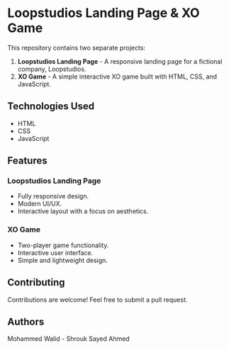 # Loopstudios Landing Page & XO Game

This repository contains two separate projects:

1. **Loopstudios Landing Page** - A responsive landing page for a fictional company, Loopstudios.
2. **XO Game** - A simple interactive XO game built with HTML, CSS, and JavaScript.

## Technologies Used
- HTML
- CSS
- JavaScript

## Features
### Loopstudios Landing Page
- Fully responsive design.
- Modern UI/UX.
- Interactive layout with a focus on aesthetics.

### XO Game
- Two-player game functionality.
- Interactive user interface.
- Simple and lightweight design.

## Contributing
Contributions are welcome! Feel free to submit a pull request.

## Authors
Mohammed Walid - Shrouk Sayed Ahmed
